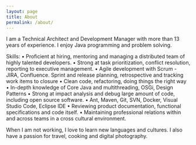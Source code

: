 ```yaml
---
layout: page
title: About
permalink: /about/
---
```


I am a Technical Architect and Development Manager with more than 13 years of experience. I enjoy Java programming and problem solving.

Skills: 
•	Proficient at hiring, mentoring and managing a distributed team of highly talented developers.
•	Strong at task prioritization, conflict resolution, reporting to executive management.
•	Agile development with Scrum - JIRA, Confluence. Sprint and release planning, retrospective and tracking work items to closure
•	Clean code, refactoring, doing things the right way
•	In-depth knowledge of Core Java and multithreading, OSGi, Design Patterns
• 	Strong at impact analysis and debug large amount of code, including open source software.
•	Ant, Maven, Git, SVN, Docker, Visual Studio Code, Eclipse IDE
•	Reviewing product documentation, functional specifications and code itself.
•	Maintaining professional relations within and across teams in a cross cultural environment.

When I am not working, I love to learn new languages and cultures. I also have a passion for travel, cooking and digital photography.

